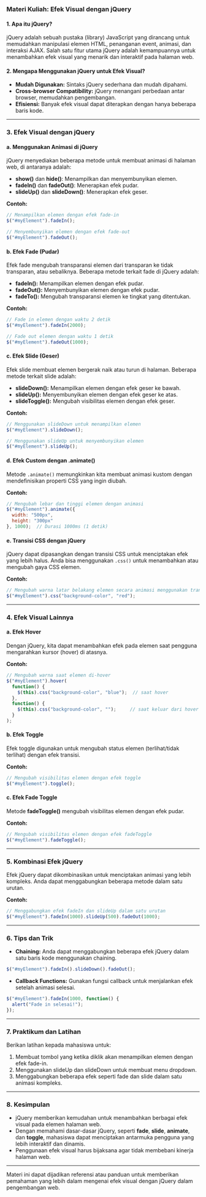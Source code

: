 ### **Materi Kuliah: Efek Visual dengan jQuery**

#### **1. Apa itu jQuery?**
jQuery adalah sebuah pustaka (library) JavaScript yang dirancang untuk memudahkan manipulasi elemen HTML, penanganan event, animasi, dan interaksi AJAX. Salah satu fitur utama jQuery adalah kemampuannya untuk menambahkan efek visual yang menarik dan interaktif pada halaman web.

#### **2. Mengapa Menggunakan jQuery untuk Efek Visual?**
- **Mudah Digunakan:** Sintaks jQuery sederhana dan mudah dipahami.
- **Cross-browser Compatibility:** jQuery menangani perbedaan antar browser, memudahkan pengembangan.
- **Efisiensi:** Banyak efek visual dapat diterapkan dengan hanya beberapa baris kode.

---

### **3. Efek Visual dengan jQuery**

#### **a. Menggunakan Animasi di jQuery**
jQuery menyediakan beberapa metode untuk membuat animasi di halaman web, di antaranya adalah:
- **show()** dan **hide()**: Menampilkan dan menyembunyikan elemen.
- **fadeIn()** dan **fadeOut()**: Menerapkan efek pudar.
- **slideUp()** dan **slideDown()**: Menerapkan efek geser.

**Contoh:**
```javascript
// Menampilkan elemen dengan efek fade-in
$("#myElement").fadeIn();

// Menyembunyikan elemen dengan efek fade-out
$("#myElement").fadeOut();
```

#### **b. Efek Fade (Pudar)**
Efek fade mengubah transparansi elemen dari transparan ke tidak transparan, atau sebaliknya. Beberapa metode terkait fade di jQuery adalah:
- **fadeIn():** Menampilkan elemen dengan efek pudar.
- **fadeOut():** Menyembunyikan elemen dengan efek pudar.
- **fadeTo():** Mengubah transparansi elemen ke tingkat yang ditentukan.

**Contoh:**
```javascript
// Fade in elemen dengan waktu 2 detik
$("#myElement").fadeIn(2000);

// Fade out elemen dengan waktu 1 detik
$("#myElement").fadeOut(1000);
```

#### **c. Efek Slide (Geser)**
Efek slide membuat elemen bergerak naik atau turun di halaman. Beberapa metode terkait slide adalah:
- **slideDown():** Menampilkan elemen dengan efek geser ke bawah.
- **slideUp():** Menyembunyikan elemen dengan efek geser ke atas.
- **slideToggle():** Mengubah visibilitas elemen dengan efek geser.

**Contoh:**
```javascript
// Menggunakan slideDown untuk menampilkan elemen
$("#myElement").slideDown();

// Menggunakan slideUp untuk menyembunyikan elemen
$("#myElement").slideUp();
```

#### **d. Efek Custom dengan .animate()**
Metode `.animate()` memungkinkan kita membuat animasi kustom dengan mendefinisikan properti CSS yang ingin diubah. 

**Contoh:**
```javascript
// Mengubah lebar dan tinggi elemen dengan animasi
$("#myElement").animate({
  width: "500px",
  height: "300px"
}, 1000);  // Durasi 1000ms (1 detik)
```

#### **e. Transisi CSS dengan jQuery**
jQuery dapat dipasangkan dengan transisi CSS untuk menciptakan efek yang lebih halus. Anda bisa menggunakan `.css()` untuk menambahkan atau mengubah gaya CSS elemen.

**Contoh:**
```javascript
// Mengubah warna latar belakang elemen secara animasi menggunakan transisi CSS
$("#myElement").css("background-color", "red");
```

---

### **4. Efek Visual Lainnya**

#### **a. Efek Hover**
Dengan jQuery, kita dapat menambahkan efek pada elemen saat pengguna mengarahkan kursor (hover) di atasnya.

**Contoh:**
```javascript
// Mengubah warna saat elemen di-hover
$("#myElement").hover(
  function() {
    $(this).css("background-color", "blue");  // saat hover
  },
  function() {
    $(this).css("background-color", "");     // saat keluar dari hover
  }
);
```

#### **b. Efek Toggle**
Efek toggle digunakan untuk mengubah status elemen (terlihat/tidak terlihat) dengan efek transisi.

**Contoh:**
```javascript
// Mengubah visibilitas elemen dengan efek toggle
$("#myElement").toggle();
```

#### **c. Efek Fade Toggle**
Metode **fadeToggle()** mengubah visibilitas elemen dengan efek pudar.

**Contoh:**
```javascript
// Mengubah visibilitas elemen dengan efek fadeToggle
$("#myElement").fadeToggle();
```

---

### **5. Kombinasi Efek jQuery**

Efek jQuery dapat dikombinasikan untuk menciptakan animasi yang lebih kompleks. Anda dapat menggabungkan beberapa metode dalam satu urutan.

**Contoh:**
```javascript
// Menggabungkan efek fadeIn dan slideUp dalam satu urutan
$("#myElement").fadeIn(1000).slideUp(500).fadeOut(1000);
```

---

### **6. Tips dan Trik**
- **Chaining:** Anda dapat menggabungkan beberapa efek jQuery dalam satu baris kode menggunakan chaining.
```javascript
$("#myElement").fadeIn().slideDown().fadeOut();
```
- **Callback Functions:** Gunakan fungsi callback untuk menjalankan efek setelah animasi selesai.
```javascript
$("#myElement").fadeIn(1000, function() {
  alert("Fade in selesai!");
});
```

---

### **7. Praktikum dan Latihan**
Berikan latihan kepada mahasiswa untuk:
1. Membuat tombol yang ketika diklik akan menampilkan elemen dengan efek fade-in.
2. Menggunakan slideUp dan slideDown untuk membuat menu dropdown.
3. Menggabungkan beberapa efek seperti fade dan slide dalam satu animasi kompleks.

---

### **8. Kesimpulan**
- jQuery memberikan kemudahan untuk menambahkan berbagai efek visual pada elemen halaman web.
- Dengan memahami dasar-dasar jQuery, seperti **fade**, **slide**, **animate**, dan **toggle**, mahasiswa dapat menciptakan antarmuka pengguna yang lebih interaktif dan dinamis.
- Penggunaan efek visual harus bijaksana agar tidak membebani kinerja halaman web.

---

Materi ini dapat dijadikan referensi atau panduan untuk memberikan pemahaman yang lebih dalam mengenai efek visual dengan jQuery dalam pengembangan web.
